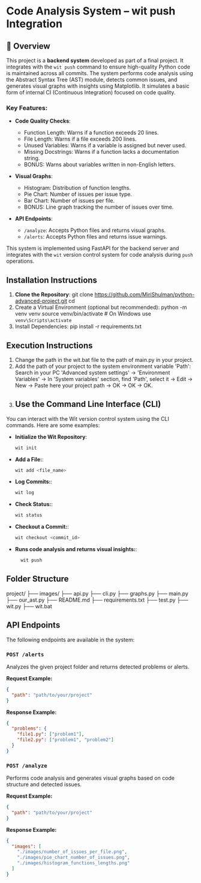 # Code Analysis System – wit push Integration

## 📌 Overview

This project is a **backend system** developed as part of a final project. It integrates with the `wit push` command to ensure high-quality Python code is maintained across all commits. The system performs code analysis using the Abstract Syntax Tree (AST) module, detects common issues, and generates visual graphs with insights using Matplotlib. It simulates a basic form of internal CI (Continuous Integration) focused on code quality.

### Key Features:
- **Code Quality Checks**:
  - Function Length: Warns if a function exceeds 20 lines.
  - File Length: Warns if a file exceeds 200 lines.
  - Unused Variables: Warns if a variable is assigned but never used.
  - Missing Docstrings: Warns if a function lacks a documentation string.
  - BONUS: Warns about variables written in non-English letters.

- **Visual Graphs**:
  - Histogram: Distribution of function lengths.
  - Pie Chart: Number of issues per issue type.
  - Bar Chart: Number of issues per file.
  - BONUS: Line graph tracking the number of issues over time.

- **API Endpoints**:
  - `/analyze`: Accepts Python files and returns visual graphs.
  - `/alerts`: Accepts Python files and returns issue warnings.

This system is implemented using FastAPI for the backend server and integrates with the `wit` version control system for code analysis during `push` operations.

## Installation Instructions

1. **Clone the Repository**:
   git clone https://github.com/MiriShulman/python-advanced-project.git
   cd <repository-directory>
2. Create a Virtual Environment (optional but recommended):
   python -m venv venv
   source venv/bin/activate  # On Windows use `venv\Scripts\activate`
3. Install Dependencies:
   pip install -r requirements.txt

## Execution Instructions
1. Change the path in the wit.bat file to the path of main.py in your project.
2. Add the path of your project to the system environment variable 'Path': 
   Search in your PC 'Advanced system settings' -> 'Environment Variables' -> In 'System variables' section, find 'Path', select it -> Edit -> New -> Paste here your project path -> OK -> OK -> OK.
3. ## Use the Command Line Interface (CLI)

You can interact with the Wit version control system using the CLI commands. Here are some examples:

- **Initialize the Wit Repository**:
  ```bash
  wit init
  ```
  
- **Add a File:**:
  ```bash
  wit add <file_name>
  ```
  
- **Log Commits:**:
  ```bash
  wit log
  ```
  
- **Check Status:**:
  ```bash
  wit status
  ```
  
- **Checkout a Commit:**:
  ```bash
  wit checkout <commit_id>
  ```
  
- **Runs code analysis and returns visual insights:**:
  ```bash
    wit push
  ```
## Folder Structure

project/
├── images/
├── api.py
├── cli.py
├── graphs.py
├── main.py
├── our_ast.py
├── README.md
├── requirements.txt
├── test.py
├── wit.py
├── wit.bat

## API Endpoints

The following endpoints are available in the system:

### **`POST /alerts`**
Analyzes the given project folder and returns detected problems or alerts.

**Request Example:**
```json
{
  "path": "path/to/your/project"
}
```
**Response Example:**
```json
{
  "problems": {
    "file1.py": ["problem1"],
    "file2.py": ["problem1", "problem2"]
  }
}
```

### **`POST /analyze`**
Performs code analysis and generates visual graphs based on code structure and detected issues.

**Request Example:**
```json
{
  "path": "path/to/your/project"
}
```
**Response Example:**
```json
{
  "images": [
    "./images/number_of_issues_per_file.png",
    "./images/pie_chart_number_of_issues.png",
    "./images/histogram_functions_lengths.png"
  ]
}
```